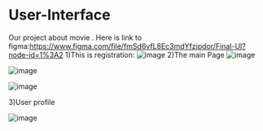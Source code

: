 # User-Interface
Our project about movie .
Here is link to figma:https://www.figma.com/file/fmSd6vfL8Ec3mdYfzjpdor/Final-UI?node-id=1%3A2
1)This is registration:
![image](https://user-images.githubusercontent.com/75586686/172303498-a561b455-4fab-4ed4-ad5e-3404236a2975.png)
2)The main Page
![image](https://user-images.githubusercontent.com/75586686/172303731-607d24cd-d843-4ebd-83c4-1f70be845e73.png)

![image](https://user-images.githubusercontent.com/75586686/172303853-a3a2493e-74cb-430a-8d1d-8cc87a7fc0d3.png)

![image](https://user-images.githubusercontent.com/75586686/172303904-a498d2d0-9ba1-4a70-a106-cafda62504b8.png)

3)User profile

![image](https://user-images.githubusercontent.com/75586686/172303973-2043ccda-9daf-45c5-8397-d40884310f3d.png)

